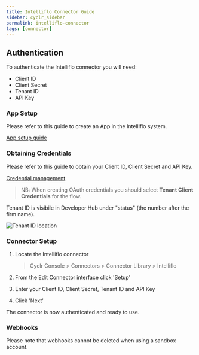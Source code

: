 ```yaml
---
title: Intelliflo Connector Guide
sidebar: cyclr_sidebar
permalink: intelliflo-connector
tags: [connector]
---
```


## Authentication

To authenticate the Intelliflo connector you will need:

- Client ID
- Client Secret
- Tenant ID
- API Key

### App Setup

Please refer to this guide to create an App in the Intelliflo system.

[App setup guide](https://developer.gb.intelliflo.net/docs/AppDevelopment)

### Obtaining Credentials

Please refer to this guide to obtain your Client ID, Client Secret and API Key.

[Credential management](https://developer.gb.intelliflo.net/docs/CredentialManagement)

> NB: When creating OAuth credentials you should select **Tenant Client Credentials** for the flow.

Tenant ID is visibile in Developer Hub under "status" (the number after the firm name).

![Tenant ID location](./images/tenant_id.png)


### Connector Setup

1. Locate the Intelliflo connector

   > Cyclr Console > Connectors > Connector Library > Intelliflo

2. From the Edit Connector interface click 'Setup'

3. Enter your Client ID, Client Secret, Tenant ID and API Key

4. Click 'Next'

The connector is now authenticated and ready to use.

### Webhooks
Please note that webhooks cannot be deleted when using a sandbox account.
